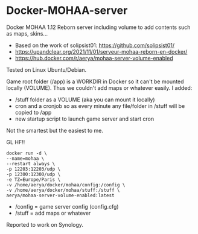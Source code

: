 # Docker-MOHAA-server
Docker MOHAA 1.12 Reborn server including volume to add contents such as maps, skins...

* Based on the work of solipsist01: https://github.com/solipsist01/
* https://upandclear.org/2021/11/01/serveur-mohaa-reborn-en-docker/
* https://hub.docker.com/r/aerya/mohaa-server-volume-enabled


Tested on Linux Ubuntu/Debian.

Game root folder (/app) is a WORKDIR in Docker so it can't be mounted locally (VOLUME). Thus we couldn't add maps or whatever easily.
I added:
 - /stuff folder as a VOLUME (aka you can mount it locally)
 - cron and a cronjob so as every minute any file/folder in /stuff will be copied to /app
 - new startup script to launch game server and start cron

Not the smartest but the easiest to me.

GL HF!!



```
docker run -d \
--name=mohaa \
--restart always \
-p 12203:12203/udp \
-p 12300:12300/udp \
-e TZ=Europe/Paris \
-v /home/aerya/docker/mohaa/config:/config \
-v /home/aerya/docker/mohaa/stuff:/stuff \
aerya/mohaa-server-volume-enabled:latest
```

* /config = game server config (config.cfg)
* /stuff = add maps or whatever

Reported to work on Synology.
